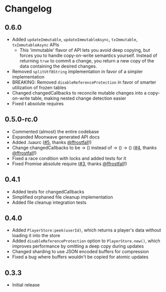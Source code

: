 # Changelog

## 0.6.0
* Added `updateImmutable`, `updateImmutableAsync`, `txImmutable`, `txImmutableAsync` APIs
  * This 'immutable' flavor of API lets you avoid deep copying, but forces you to handle copy-on-write semantics yourself. Instead of returning `true` to commit a change, you return a new copy of the data containing the desired changes.
* Removed `splitUtf8String` implementation in favor of a simpler implementation
* BREAKING: Removed `disableReferenceProtection` in favor of smarter utilization of frozen tables
* Changed changedCallbacks to reconcile mutable changes into a copy-on-write table, making nested change detection easier
* Fixed t absolute requires

## 0.5.0-rc.0
* Commented (almost) the entire codebase
* Expanded Moonwave generated API docs
* Added .luaurc ([#5](https://github.com/paradoxum-games/lyra/issues/5), thanks [@ffrostfall](https://github.com/ffrostfall)!)
* Change changedCallbacks to be -> () instead of -> () -> () ([#4](https://github.com/paradoxum-games/lyra/issues/4), thanks [@ffrostfall](https://github.com/ffrostfall)!)
* Fixed a race condition with locks and added tests for it
* Fixed Promise absolute require ([#3](https://github.com/paradoxum-games/lyra/issues/3), thanks [@ffrostfall](https://github.com/ffrostfall)!)

## 0.4.1
* Added tests for changedCallbacks
* Simplified orphaned file cleanup implementation
* Added file cleanup integration tests

## 0.4.0
* Added `PlayerStore:peek(userId)`, which returns a player's data without loading it into the store
* Added `disableReferenceProtection` option to `PlayerStore.new()`, which improves performance by omitting a deep copy during updates
* Changed sharding to use JSON encoded buffers for compression
* Fixed a bug where buffers wouldn't be copied for atomic updates

## 0.3.3
* Initial release
